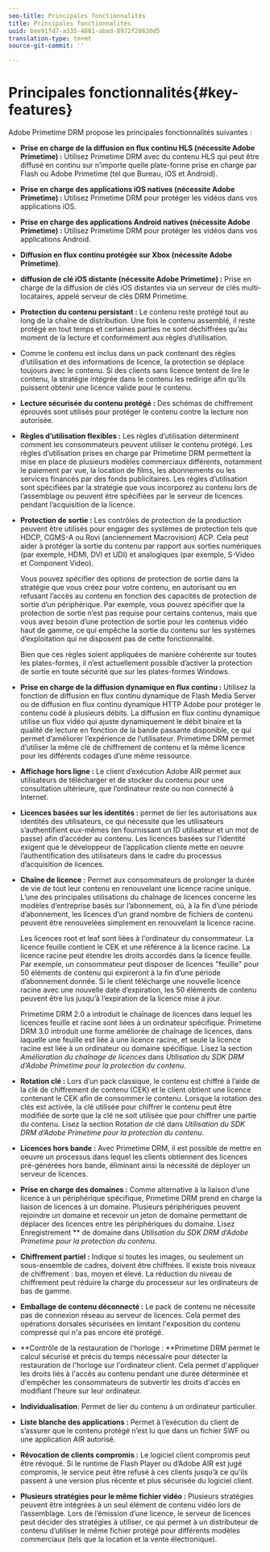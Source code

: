 ```yaml
---
seo-title: Principales fonctionnalités
title: Principales fonctionnalités
uuid: bee91fd7-a335-4881-abad-8972f28630d5
translation-type: tm+mt
source-git-commit: ''

---
```



# Principales fonctionnalités{#key-features}

Adobe Primetime DRM propose les principales fonctionnalités suivantes :

* **Prise en charge de la diffusion en flux continu HLS (nécessite Adobe Primetime) :** Utilisez Primetime DRM avec du contenu HLS qui peut être diffusé en continu sur n’importe quelle plate-forme prise en charge par Flash ou Adobe Primetime (tel que Bureau, iOS et Android).
* **Prise en charge des applications iOS natives (nécessite Adobe Primetime) :** Utilisez Primetime DRM pour protéger les vidéos dans vos applications iOS.
* **Prise en charge des applications Android natives (nécessite Adobe Primetime) :** Utilisez Primetime DRM pour protéger les vidéos dans vos applications Android.
* **Diffusion en flux continu protégée sur Xbox (nécessite Adobe Primetime)**.
* **diffusion de clé iOS distante (nécessite Adobe Primetime) :** Prise en charge de la diffusion de clés iOS distantes via un serveur de clés multi-locataires, appelé serveur de clés DRM Primetime.
* **Protection du contenu persistant :** Le contenu reste protégé tout au long de la chaîne de distribution. Une fois le contenu assemblé, il reste protégé en tout temps et certaines parties ne sont déchiffrées qu’au moment de la lecture et conformément aux règles d’utilisation.
* Comme le contenu est inclus dans un pack contenant des règles d’utilisation et des informations de licence, la protection se déplace toujours avec le contenu. Si des clients sans licence tentent de lire le contenu, la stratégie intégrée dans le contenu les redirige afin qu’ils puissent obtenir une licence valide pour le contenu.
* **Lecture sécurisée du contenu protégé :** Des schémas de chiffrement éprouvés sont utilisés pour protéger le contenu contre la lecture non autorisée.
* **Règles d’utilisation flexibles :** Les règles d’utilisation déterminent comment les consommateurs peuvent utiliser le contenu protégé. Les règles d’utilisation prises en charge par Primetime DRM permettent la mise en place de plusieurs modèles commerciaux différents, notamment le paiement par vue, la location de films, les abonnements ou les services financés par des fonds publicitaires. Les règles d’utilisation sont spécifiées par la stratégie que vous incorporez au contenu lors de l’assemblage ou peuvent être spécifiées par le serveur de licences pendant l’acquisition de la licence.
* **Protection de sortie :** Les contrôles de protection de la production peuvent être utilisés pour engager des systèmes de protection tels que HDCP, CGMS-A ou Rovi (anciennement Macrovision) ACP. Cela peut aider à protéger la sortie du contenu par rapport aux sorties numériques (par exemple, HDMI, DVI et UDI) et analogiques (par exemple, S-Video et Component Video).

   Vous pouvez spécifier des options de protection de sortie dans la stratégie que vous créez pour votre contenu, en autorisant ou en refusant l’accès au contenu en fonction des capacités de protection de sortie d’un périphérique. Par exemple, vous pouvez spécifier que la protection de sortie n’est pas requise pour certains contenus, mais que vous avez besoin d’une protection de sortie pour les contenus vidéo haut de gamme, ce qui empêche la sortie du contenu sur les systèmes d’exploitation qui ne disposent pas de cette fonctionnalité.

   Bien que ces règles soient appliquées de manière cohérente sur toutes les plates-formes, il n’est actuellement possible d’activer la protection de sortie en toute sécurité que sur les plates-formes Windows.

* **Prise en charge de la diffusion dynamique en flux continu :** Utilisez la fonction de diffusion en flux continu dynamique de Flash Media Server ou de diffusion en flux continu dynamique HTTP Adobe pour protéger le contenu codé à plusieurs débits. La diffusion en flux continu dynamique utilise un flux vidéo qui ajuste dynamiquement le débit binaire et la qualité de lecture en fonction de la bande passante disponible, ce qui permet d’améliorer l’expérience de l’utilisateur. Primetime DRM permet d’utiliser la même clé de chiffrement de contenu et la même licence pour les différents codages d’une même ressource.
* **Affichage hors ligne :** Le client d’exécution Adobe AIR permet aux utilisateurs de télécharger et de stocker du contenu pour une consultation ultérieure, que l’ordinateur reste ou non connecté à Internet.
* **Licences basées sur les identités :** permet de lier les autorisations aux identités des utilisateurs, ce qui nécessite que les utilisateurs s’authentifient eux-mêmes (en fournissant un ID utilisateur et un mot de passe) afin d’accéder au contenu. Les licences basées sur l’identité exigent que le développeur de l’application cliente mette en oeuvre l’authentification des utilisateurs dans le cadre du processus d’acquisition de licences.
* **Chaîne de licence :** Permet aux consommateurs de prolonger la durée de vie de tout leur contenu en renouvelant une licence racine unique. L’une des principales utilisations du chaînage de licences concerne les modèles d’entreprise basés sur l’abonnement, où, à la fin d’une période d’abonnement, les licences d’un grand nombre de fichiers de contenu peuvent être renouvelées simplement en renouvelant la licence racine.

   Les licences root et leaf sont liées à l&#39;ordinateur du consommateur. La licence feuille contient le CEK et une référence à la licence racine. La licence racine peut étendre les droits accordés dans la licence feuille. Par exemple, un consommateur peut disposer de licences &quot;feuille&quot; pour 50 éléments de contenu qui expireront à la fin d’une période d’abonnement donnée. Si le client télécharge une nouvelle licence racine avec une nouvelle date d’expiration, les 50 éléments de contenu peuvent être lus jusqu’à l’expiration de la licence mise à jour.

   Primetime DRM 2.0 a introduit le chaînage de licences dans lequel les licences feuille et racine sont liées à un ordinateur spécifique. Primetime DRM 3.0 introduit une forme améliorée de chaînage de licences, dans laquelle une feuille est liée à une licence racine, et seule la licence racine est liée à un ordinateur ou domaine spécifique. Lisez la section *Amélioration du chaînage de licences* dans *Utilisation du SDK DRM d’Adobe Primetime pour la protection du contenu*.

* **Rotation clé :** Lors d’un pack classique, le contenu est chiffré à l’aide de la clé de chiffrement de contenu (CEK) et le client obtient une licence contenant le CEK afin de consommer le contenu. Lorsque la rotation des clés est activée, la clé utilisée pour chiffrer le contenu peut être modifiée de sorte que la clé ne soit utilisée que pour chiffrer une partie du contenu. Lisez la section Rotation *de* clé dans *Utilisation du SDK DRM d’Adobe Primetime pour la protection du contenu*.

* **Licences hors bande :** Avec Primetime DRM, il est possible de mettre en oeuvre un processus dans lequel les clients obtiennent des licences pré-générées hors bande, éliminant ainsi la nécessité de déployer un serveur de licences.
* **Prise en charge des domaines :** Comme alternative à la liaison d’une licence à un périphérique spécifique, Primetime DRM prend en charge la liaison de licences à un domaine. Plusieurs périphériques peuvent rejoindre un domaine et recevoir un jeton de domaine permettant de déplacer des licences entre les périphériques du domaine. Lisez Enregistrement ** de domaine dans *Utilisation du SDK DRM d’Adobe Primetime pour la protection du contenu*.

* **Chiffrement partiel :** Indique si toutes les images, ou seulement un sous-ensemble de cadres, doivent être chiffrées. Il existe trois niveaux de chiffrement : bas, moyen et élevé. La réduction du niveau de chiffrement peut réduire la charge du processeur sur les ordinateurs de bas de gamme.
* **Emballage de contenu déconnecté :** Le pack de contenu ne nécessite pas de connexion réseau au serveur de licences. Cela permet des opérations dorsales sécurisées en limitant l&#39;exposition du contenu compressé qui n&#39;a pas encore été protégé.
* **Contrôle de la restauration de l&#39;horloge : **Primetime DRM permet le calcul sécurisé et précis du temps nécessaire pour détecter la restauration de l&#39;horloge sur l&#39;ordinateur client. Cela permet d&#39;appliquer les droits liés à l&#39;accès au contenu pendant une durée déterminée et d&#39;empêcher les consommateurs de subvertir les droits d&#39;accès en modifiant l&#39;heure sur leur ordinateur.
* **Individualisation**: Permet de lier du contenu à un ordinateur particulier.
* **Liste blanche des applications :** Permet à l’exécution du client de s’assurer que le contenu protégé n’est lu que dans un fichier SWF ou une application AIR autorisé.
* **Révocation de clients compromis :** Le logiciel client compromis peut être révoqué. Si le runtime de Flash Player ou d’Adobe AIR est jugé compromis, le service peut être refusé à ces clients jusqu’à ce qu’ils passent à une version plus récente et plus sécurisée du logiciel client.
* **Plusieurs stratégies pour le même fichier vidéo :** Plusieurs stratégies peuvent être intégrées à un seul élément de contenu vidéo lors de l’assemblage. Lors de l’émission d’une licence, le serveur de licences peut décider des stratégies à utiliser, ce qui permet à un distributeur de contenu d’utiliser le même fichier protégé pour différents modèles commerciaux (tels que la location et la vente électronique).